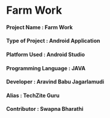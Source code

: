 # Farm Work
#### Project Name : Farm Work
#### Type of Project : Android Application
#### Platform Used : Android Studio
#### Programming Language : JAVA
#### Developer : Aravind Babu Jagarlamudi
#### Alias : TechZite Guru
#### Contributor : Swapna Bharathi
